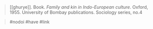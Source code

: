 > [[ghurye]].  Book. *Family and kin in Indo-European culture*. Oxford, 1955. University of Bombay publications. Sociology series, no.4

> #nodoi #have #link 